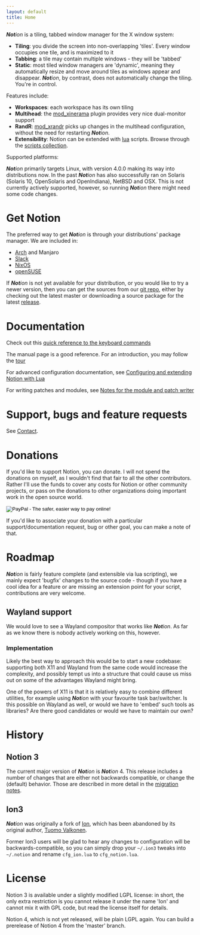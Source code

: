 ```yaml
---
layout: default
title: Home
---
```


_**Not**ion_ is a tiling, tabbed window manager for the X window system:

* **Tiling**: you divide the screen into non-overlapping 'tiles'. Every window occupies one tile, and is maximized to it
* **Tabbing**: a tile may contain multiple windows - they will be 'tabbed'
* **Static**: most tiled window managers are 'dynamic', meaning they automatically resize and move around tiles as windows appear and disappear. _**Not**ion_, by contrast, does not automatically change the tiling. You're in control.

Features include:

* **Workspaces**: each workspace has its own tiling
* **Multihead**: the [mod_xinerama](https://github.com/raboof/notion/tree/master/mod_xinerama) plugin provides very nice dual-monitor support
* **RandR**: [mod_xrandr](https://github.com/raboof/notion/tree/master/mod_xrandr) picks up changes in the multihead configuration, without the need for restarting _**Not**ion_.
* **Extensibility**: Notion can be extended with [lua](https://www.lua.org/) scripts. Browse through the [scripts collection](https://github.com/raboof/notion/tree/master/contrib).

Supported platforms:

_**Not**ion_ primarily targets Linux, with version 4.0.0 making its way into
distributions now. In the past _**Not**ion_ has also successfully ran on Solaris
(Solaris 10, OpenSolaris and OpenIndiana), NetBSD and OSX. This is not currently
actively supported, however, so running _**Not**ion_ there might need some code
changes.

# Get Notion

The preferred way to get _**Not**ion_ is through your distributions' package
manager. We are included in:

* [Arch](https://www.archlinux.org/packages/community/x86_64/notion/) and Manjaro
* [Slack](https://slackbuilds.org/repository/14.2/desktop/notion/)
* [NixOS](https://nixos.org/nixos/packages.html?channel=nixpkgs-unstable&query=notion-4)
* [openSUSE](https://build.opensuse.org/package/show/X11:windowmanagers/notion)

If _**Not**ion_ is not yet available for your distribution, or you would like
to try a newer version, then you can get the sources from our
[git repo](https://github.com/raboof/notion), either
by checking out the latest master or downloading a source package for the latest
[release](https://github.com/raboof/notion/releases).

# Documentation

Check out this [quick reference to the keyboard commands](./notionkeys.html)

The manual page is a good reference. For an introduction, you may follow the [tour](tour.html)

For advanced configuration documentation, see [Configuring and extending Notion with Lua](https://raboof.github.io/notion-doc/notionconf/)

For writing patches and modules, see [Notes for the module and patch writer](https://raboof.github.io/notion-doc/notionnotes/)

# Support, bugs and feature requests

See [Contact](contact.html).

# Donations

If you'd like to support Notion, you can donate. I will not spend the donations on myself, as I wouldn't find that fair to all the other contributors. Rather I'll use the funds to cover any costs for Notion or other community projects, or pass on the donations to other organizations doing important work in the open source world.

<div style="width: 100%; align: center">
  <form action="https://www.paypal.com/cgi-bin/webscr" method="post" target="_top">
     <input type="hidden" name="cmd" value="_s-xclick">
     <input type="hidden" name="hosted_button_id" value="3KPEBSEDFNNJ8">
     <input type="image" src="https://www.paypalobjects.com/en_US/i/btn/btn_donateCC_LG.gif" name="submit" alt="PayPal - The safer, easier way to pay online!" border="0">
     <img alt="" src="https://www.paypalobjects.com/nl_NL/i/scr/pixel.gif" width="1" height="1" border="0">
  </form>
</div>

If you'd like to associate your donation with a particular support/documentation request, bug or other goal, you can make a note of that.

# Roadmap

_**Not**ion_ is fairly feature complete (and extensible via lua scripting), we mainly
expect 'bugfix' changes to the source code - though if you have a cool idea for a
feature or are missing an extension point for your script, contributions are very welcome.

## Wayland support

We would love to see a Wayland compositor that works like _**Not**ion_. As far as we know there is nobody actively working on this, however.

### Implementation

Likely the best way to approach this would be to start a new codebase: supporting both X11 and Wayland from the same code would increase the complexity, and possibly tempt us into a structure that could cause us miss out on some of the advantages Wayland might bring.

One of the powers of X11 is that it is relatively easy to combine different utilities, for example using _**Not**ion_ with your favourite task bar/switcher. Is this possible on Wayland as well, or would we have to 'embed' such tools as libraries? Are there good candidates or would we have to maintain our own?

# History

## Notion 3

The current major version of _**Not**ion_ is _**Not**ion_ 4.
This release includes a number of changes that are either not backwards
compatible, or change the (default) behavior. Those are described in more detail
in the [migration notes](migration.md).

## Ion3

_**Not**ion_ was originally a fork of [Ion](https://tuomov.iki.fi/software/#TOC-Ion-2000-2009-), which has been abandoned by its original author, [Tuomo Valkonen](http://tuomov.iki.fi/).

Former Ion3 users will be glad to hear any changes to configuration will be backwards-compatible, so you can simply drop your `~/.ion3` tweaks into `~/.notion` and rename `cfg_ion.lua` to `cfg_notion.lua`.

# License

Notion 3 is available under a slightly modified LGPL license: in short, the only extra restriction is you cannot release it under the name 'Ion' and cannot mix it with GPL code, but read the license itself for details.

Notion 4, which is not yet released, will be plain LGPL again. You can build a prerelease of Notion 4 from the 'master' branch.
